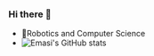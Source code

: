 ### Hi there 👋

- 💖Robotics and Computer Science
- ![Emasi's GitHub stats](https://github-readme-stats.vercel.app/api?username=ad56583964&show_icons=true&theme=tokyonight)
